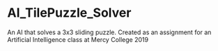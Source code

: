 # AI_TilePuzzle_Solver
An AI that solves a 3x3 sliding puzzle. Created as an assignment for an Artificial Intelligence class at Mercy College 2019
